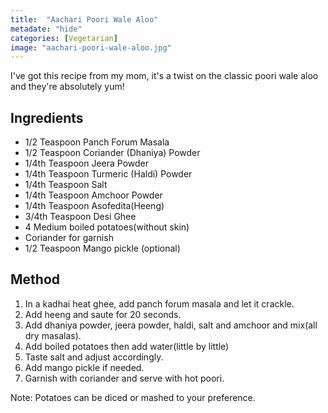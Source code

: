 ```yaml
---
title:  "Aachari Poori Wale Aloo"
metadate: "hide"
categories: [Vegetarian]
image: "aachari-poori-wale-aloo.jpg"
---
```


I've got this recipe from my mom, it's a twist on the classic poori wale aloo and they're absolutely yum!

## Ingredients

- 1/2 Teaspoon Panch Forum Masala
- 1/2 Teaspoon Coriander (Dhaniya) Powder
- 1/4th Teaspoon Jeera Powder
- 1/4th Teaspoon Turmeric (Haldi) Powder
- 1/4th Teaspoon Salt
- 1/4th Teaspoon Amchoor Powder
- 1/4th Teaspoon Asofedita(Heeng)
- 3/4th Teaspoon Desi Ghee
- 4 Medium boiled potatoes(without skin)
- Coriander for garnish
- 1/2 Teaspoon Mango pickle (optional)

## Method

1. In a kadhai heat ghee, add panch forum masala and let it crackle. 
2. Add heeng and saute for 20 seconds.
3. Add dhaniya powder, jeera powder, haldi, salt and amchoor and mix(all dry masalas).
4. Add boiled potatoes then add water(little by little)
5. Taste salt and adjust accordingly.
6. Add mango pickle if needed.
7. Garnish with coriander and serve with hot poori.

Note: Potatoes can be diced or mashed to your preference. 